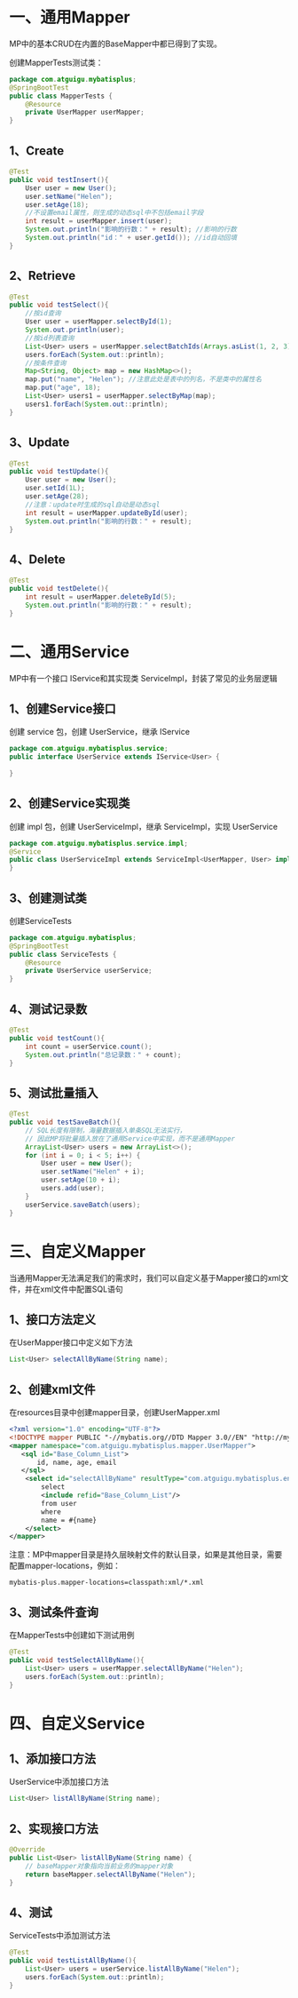 # 一、通用Mapper

MP中的基本CRUD在内置的BaseMapper中都已得到了实现。

创建MapperTests测试类：



```java
package com.atguigu.mybatisplus;
@SpringBootTest
public class MapperTests {
    @Resource
    private UserMapper userMapper;
}
```

## 1、Create

```java
@Test
public void testInsert(){
    User user = new User();
    user.setName("Helen");
    user.setAge(18);
    //不设置email属性，则生成的动态sql中不包括email字段
    int result = userMapper.insert(user);
    System.out.println("影响的行数：" + result); //影响的行数
    System.out.println("id：" + user.getId()); //id自动回填
}
```

## 2、Retrieve

```java
@Test
public void testSelect(){
    //按id查询
    User user = userMapper.selectById(1);
    System.out.println(user);
    //按id列表查询
    List<User> users = userMapper.selectBatchIds(Arrays.asList(1, 2, 3));
    users.forEach(System.out::println);
    //按条件查询
    Map<String, Object> map = new HashMap<>();
    map.put("name", "Helen"); //注意此处是表中的列名，不是类中的属性名
    map.put("age", 18);
    List<User> users1 = userMapper.selectByMap(map);
    users1.forEach(System.out::println);
}
```

## 3、Update

```java
@Test
public void testUpdate(){
    User user = new User();
    user.setId(1L);
    user.setAge(28);
    //注意：update时生成的sql自动是动态sql
    int result = userMapper.updateById(user);
    System.out.println("影响的行数：" + result);
}
```

## 4、Delete

```java
@Test
public void testDelete(){
    int result = userMapper.deleteById(5);
    System.out.println("影响的行数：" + result);
}
```

# 二、通用Service

MP中有一个接口 IService和其实现类 ServiceImpl，封装了常见的业务层逻辑

## 1、创建Service接口

创建 service 包，创建 UserService，继承 IService

```java
package com.atguigu.mybatisplus.service;
public interface UserService extends IService<User> {
    
}
```

## 2、创建Service实现类

创建 impl 包，创建 UserServiceImpl，继承 ServiceImpl，实现 UserService

```java
package com.atguigu.mybatisplus.service.impl;
@Service
public class UserServiceImpl extends ServiceImpl<UserMapper, User> implements UserService {
}
```

## 3、创建测试类

创建ServiceTests

```java
package com.atguigu.mybatisplus;
@SpringBootTest
public class ServiceTests {
    @Resource
    private UserService userService;
}
```

## 4、测试记录数

```java
@Test
public void testCount(){
    int count = userService.count();
    System.out.println("总记录数：" + count);
}
```

## 5、测试批量插入

```java
@Test
public void testSaveBatch(){
    // SQL长度有限制，海量数据插入单条SQL无法实行，
    // 因此MP将批量插入放在了通用Service中实现，而不是通用Mapper
    ArrayList<User> users = new ArrayList<>();
    for (int i = 0; i < 5; i++) {
        User user = new User();
        user.setName("Helen" + i);
        user.setAge(10 + i);
        users.add(user);
    }
    userService.saveBatch(users);
}
```

# 三、自定义Mapper

当通用Mapper无法满足我们的需求时，我们可以自定义基于Mapper接口的xml文件，并在xml文件中配置SQL语句

## 1、接口方法定义

在UserMapper接口中定义如下方法

```java
List<User> selectAllByName(String name);
```

## 2、创建xml文件

在resources目录中创建mapper目录，创建UserMapper.xml

```xml
<?xml version="1.0" encoding="UTF-8"?>
<!DOCTYPE mapper PUBLIC "-//mybatis.org//DTD Mapper 3.0//EN" "http://mybatis.org/dtd/mybatis-3-mapper.dtd">
<mapper namespace="com.atguigu.mybatisplus.mapper.UserMapper">
   <sql id="Base_Column_List">
       id, name, age, email
   </sql>
    <select id="selectAllByName" resultType="com.atguigu.mybatisplus.entity.User">
        select
        <include refid="Base_Column_List"/>
        from user
        where
        name = #{name}
    </select>
</mapper>
```

注意：MP中mapper目录是持久层映射文件的默认目录，如果是其他目录，需要配置mapper-locations，例如：

```properties
mybatis-plus.mapper-locations=classpath:xml/*.xml
```

## 3、测试条件查询

在MapperTests中创建如下测试用例

```java
@Test
public void testSelectAllByName(){
    List<User> users = userMapper.selectAllByName("Helen");
    users.forEach(System.out::println);
}
```

# 四、自定义Service

## 1、添加接口方法

UserService中添加接口方法

```java
List<User> listAllByName(String name);
```

## 2、实现接口方法

```java
@Override
public List<User> listAllByName(String name) {
    // baseMapper对象指向当前业务的mapper对象
    return baseMapper.selectAllByName("Helen");
}
```

## 4、测试

ServiceTests中添加测试方法

```java
@Test
public void testListAllByName(){
    List<User> users = userService.listAllByName("Helen");
    users.forEach(System.out::println);
}
```